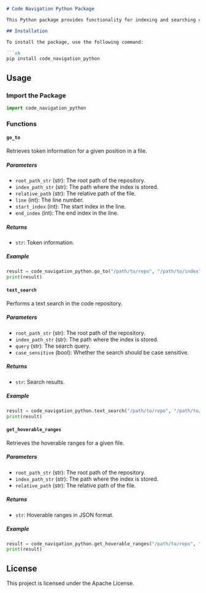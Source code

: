 ```markdown
# Code Navigation Python Package

This Python package provides functionality for indexing and searching code repositories using Rust and PyO3. The package supports text search, fuzzy search, and retrieving token information and hoverable ranges from the code.

## Installation

To install the package, use the following command:

```sh
pip install code_navigation_python
```

## Usage

### Import the Package

```python
import code_navigation_python
```

### Functions

#### `go_to`

Retrieves token information for a given position in a file.

##### Parameters
- `root_path_str` (str): The root path of the repository.
- `index_path_str` (str): The path where the index is stored.
- `relative_path` (str): The relative path of the file.
- `line` (int): The line number.
- `start_index` (int): The start index in the line.
- `end_index` (int): The end index in the line.

##### Returns
- `str`: Token information.

##### Example

```python
result = code_navigation_python.go_to("/path/to/repo", "/path/to/index", "src/main.rs", 10, 0, 5)
print(result)
```

#### `text_search`

Performs a text search in the code repository.

##### Parameters
- `root_path_str` (str): The root path of the repository.
- `index_path_str` (str): The path where the index is stored.
- `query` (str): The search query.
- `case_sensitive` (bool): Whether the search should be case sensitive.

##### Returns
- `str`: Search results.

##### Example

```python
result = code_navigation_python.text_search("/path/to/repo", "/path/to/index", "search term", True)
print(result)
```

#### `get_hoverable_ranges`

Retrieves the hoverable ranges for a given file.

##### Parameters
- `root_path_str` (str): The root path of the repository.
- `index_path_str` (str): The path where the index is stored.
- `relative_path` (str): The relative path of the file.

##### Returns
- `str`: Hoverable ranges in JSON format.

##### Example

```python
result = code_navigation_python.get_hoverable_ranges("/path/to/repo", "/path/to/index", "src/main.rs")
print(result)
```

## License

This project is licensed under the Apache License.
```